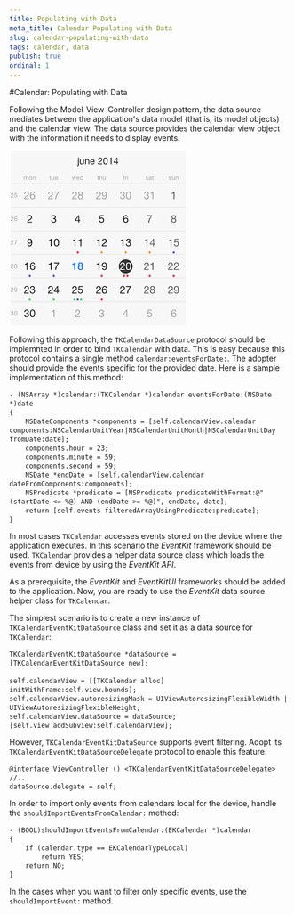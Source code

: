 ```yaml
---
title: Populating with Data
meta_title: Calendar Populating with Data
slug: calendar-populating-with-data
tags: calendar, data
publish: true
ordinal: 1
---
```


#Calendar: Populating with Data

Following the Model-View-Controller design pattern, the data source mediates between the application's data model (that is, its model objects) and the calendar view. The data source provides the calendar view object with the information it needs to display events.

 <img src="../images/calendar-populating-with-data001.png" />

Following this approach, the <code>TKCalendarDataSource</code> protocol should be implemnted in order to bind <code>TKCalendar</code> with data. This is easy because this protocol contains a single method <code>calendar:eventsForDate:</code>. The adopter should provide the events specific for the provided date. Here is a sample implementation of this method:

	- (NSArray *)calendar:(TKCalendar *)calendar eventsForDate:(NSDate *)date
	{
    	NSDateComponents *components = [self.calendarView.calendar components:NSCalendarUnitYear|NSCalendarUnitMonth|NSCalendarUnitDay fromDate:date];
    	components.hour = 23;
    	components.minute = 59;
    	components.second = 59;
    	NSDate *endDate = [self.calendarView.calendar dateFromComponents:components];
    	NSPredicate *predicate = [NSPredicate predicateWithFormat:@"(startDate <= %@) AND (endDate >= %@)", endDate, date];
    	return [self.events filteredArrayUsingPredicate:predicate];
	}

In most cases <code>TKCalendar</code> accesses events stored on the device where the application executes. In this scenario the *EventKit* framework should be used. <code>TKCalendar</code> provides a helper data source class which loads the events from device by using the *EventKit API*. 

As a prerequisite, the *EventKit* and *EventKitUI* frameworks should be added to the application. Now, you are ready to use the *EventKit* data source helper class for <code>TKCalendar</code>.

The simplest scenario is to create a new instance of <code>TKCalendarEventKitDataSource</code> class and set it as a data source for <code>TKCalendar</code>:

	TKCalendarEventKitDataSource *dataSource = [TKCalendarEventKitDataSource new];

	self.calendarView = [[TKCalendar alloc] initWithFrame:self.view.bounds];
    self.calendarView.autoresizingMask = UIViewAutoresizingFlexibleWidth | UIViewAutoresizingFlexibleHeight;
    self.calendarView.dataSource = dataSource;
    [self.view addSubview:self.calendarView];

However, <code>TKCalendarEventKitDataSource</code> supports event filtering. Adopt its <code>TKCalendarEventKitDataSourceDelegate</code> protocol to enable this feature:

	@interface ViewController () <TKCalendarEventKitDataSourceDelegate>
	//..
	dataSource.delegate = self;
	
In order to import only events from calendars local for the device, handle the <code>shouldImportEventsFromCalendar:</code> method:

	- (BOOL)shouldImportEventsFromCalendar:(EKCalendar *)calendar
	{
    	if (calendar.type == EKCalendarTypeLocal)
        	return YES;
	    return NO;
	}
	
In the cases when you want to filter only specific events, use the <code>shouldImportEvent:</code> method.
